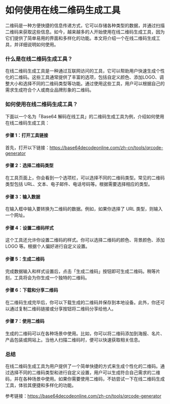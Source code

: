 如何使用在线二维码生成工具
=============

二维码是一种方便快捷的信息传递方式，它可以存储各种类型的数据，并通过扫描二维码来获取这些信息。如今，越来越多的人开始使用在线二维码生成工具，因为它们提供了简单易用的界面和多样化的功能。本文将介绍一个在线二维码生成工具，并详细说明如何使用。

### 什么是在线二维码生成工具？

在线二维码生成工具是一种通过互联网访问的工具，它可以帮助用户快速生成个性化的二维码。这些工具通常提供了丰富的选项，包括自定义颜色、添加LOGO、调整大小和选择不同的二维码类型等功能。通过使用这些工具，用户可以根据自己的需求生成符合个人或商业品牌形象的二维码。

### 如何使用在线二维码生成工具？

下面以一个名为「Base64 解码在线工具」的二维码生成工具为例，介绍如何使用在线二维码生成工具：

#### 步骤 1：打开工具链接

首先，打开以下链接：<https://base64decodeonline.com/zh-cn/tools/qrcode-generator>

#### 步骤 2：选择二维码类型

在工具页面上，你会看到一个选项栏，可以选择不同的二维码类型。常见的二维码类型包括 URL、文本、电子邮件、电话号码等。根据需要选择相应的类型。

#### 步骤 3：输入数据

在输入框中输入要转换为二维码的数据。例如，如果你选择了 URL 类型，则输入一个网址。

#### 步骤 4：设置二维码样式

这个工具还允许你设置二维码的样式。你可以选择二维码的颜色、背景颜色、添加 LOGO 等。根据个人偏好进行自定义设置。

#### 步骤 5：生成二维码

完成数据输入和样式设置后，点击「生成二维码」按钮即可生成二维码。稍等片刻，工具将会为你生成一个独特的二维码。

#### 步骤 6：下载和分享二维码

在二维码生成完毕后，你可以下载生成的二维码并保存到本地设备。此外，你还可以通过复制二维码链接或分享按钮将二维码分享给他人。

#### 步骤 7：使用二维码

生成的二维码可以在各种场景中使用。比如，你可以将二维码添加到海报、名片、产品包装或网站上。当他人扫描二维码时，便可以快速获取相关信息。

### 总结

在线二维码生成工具为用户提供了一个简单快捷的方式来生成个性化的二维码。通过选择不同的二维码类型和进行自定义设置，用户可以生成符合自己需求的二维码，并在各种场景中使用。如果你需要使用二维码，不妨尝试一下在线二维码生成工具，体验其便捷和多样化的功能。

参考链接：<https://base64decodeonline.com/zh-cn/tools/qrcode-generator>